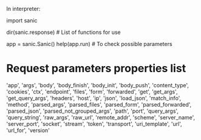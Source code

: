 In interpreter:

import sanic

dir(sanic.response) # List of functions for use

app = sanic.Sanic()
help(app.run) # To check possible parameters


# Request parameters properties list

'app', 'args', 'body', 'body_finish', 'body_init', 'body_push', 'content_type', 'cookies', 'ctx', 'endpoint', 'files', 'form', 'forwarded', 'get', 'get_args', 'get_query_args', 'headers', 'host', 'ip', 'json', 'load_json', 'match_info', 'method', 'parsed_args', 'parsed_files', 'parsed_form', 'parsed_forwarded', 'parsed_json', 'parsed_not_grouped_args', 'path', 'port', 'query_args', 'query_string', 'raw_args', 'raw_url', 'remote_addr', 'scheme', 'server_name',
'server_port', 'socket', 'stream', 'token', 'transport', 'uri_template', 'url', 'url_for', 'version'
